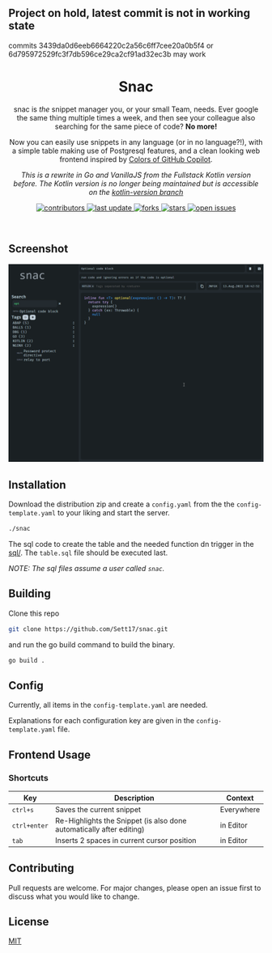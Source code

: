 ## Project on hold, latest commit is not in working state
commits 3439da0d6eeb6664220c2a56c6ff7cee20a0b5f4 or 6d795972529fc3f7db596ce29ca2cf91ad32ec3b may work

<div align="center">

  <h1>Snac</h1>

  <p>
    snac is <i>the</i> snippet manager you, or your small Team, needs. Ever google the same thing multiple times a week, and then see your colleague also searching for the same piece of code? <b>No more!</b>

Now you can easily use snippets in any language (or in no language?!), with a simple table making use of Postgresql features, and a clean looking web frontend inspired by [Colors of GitHub Copilot](https://github.com/features/copilot).

<i>This is a rewrite in Go and VanillaJS from the Fullstack Kotlin version before. The Kotlin version is no longer being maintained but is accessible on the [kotlin-version branch](http://github.com/Sett17/snac/tree/kotlin-version)</i>
  </p>


<!-- Badges -->
<p>
  <a href="https://github.com/Sett17/Devfile/graphs/contributors">
    <img src="https://img.shields.io/github/contributors/Sett17/snac" alt="contributors" />
  </a>
  <a href="">
    <img src="https://img.shields.io/github/last-commit/Sett17/snac" alt="last update" />
  </a>
  <a href="https://github.com/Sett17/snac/network/members">
    <img src="https://img.shields.io/github/forks/Sett17/snac" alt="forks" />
  </a>
  <a href="https://github.com/Sett17/snac/stargazers">
    <img src="https://img.shields.io/github/stars/Sett17/snac" alt="stars" />
  </a>
  <a href="https://github.com/Sett17/snac/issues/">
    <img src="https://img.shields.io/github/issues/Sett17/snac" alt="open issues" />
  </a>
</p>
</div>

<br />


## Screenshot
![](img.png)


## Installation

Download the distribution zip and create a `config.yaml` from the the `config-template.yaml` to your liking and start the server.

```bash
./snac
```

The sql code to create the table and the needed function dn trigger in the [sql/](sql/).
The `table.sql` file should be executed last.

*NOTE: The sql files assume a user called `snac`.*

## Building

Clone this repo
```bash
git clone https://github.com/Sett17/snac.git
```
and run the go build command to build the binary.
```bash
go build .
```

## Config

Currently, all items in the `config-template.yaml` are needed.

Explanations for each configuration key are given in the `config-template.yaml` file.

## Frontend Usage

### Shortcuts
| Key          | Description                                                          | Context    |
|--------------|----------------------------------------------------------------------|------------|
| `ctrl+s`     | Saves the current snippet                                            | Everywhere |
| `ctrl+enter` | Re-Highlights the Snippet (is also done automatically after editing) | in Editor  |
| `tab`        | Inserts 2 spaces in current cursor position                          | in Editor  |

## Contributing
Pull requests are welcome. For major changes, please open an issue first to discuss what you would like to change.

## License
[MIT](https://choosealicense.com/licenses/mit/)
